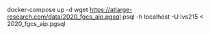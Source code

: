 docker-compose up -d
wget https://atlarge-research.com/data/2020_fgcs_aip.pgsql
psql -h localhost -U lvs215 < 2020_fgcs_aip.pgsql


